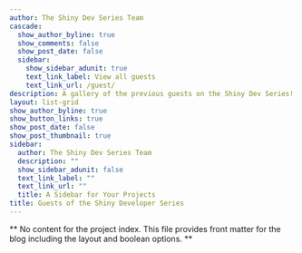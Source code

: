 ```yaml
---
author: The Shiny Dev Series Team
cascade:
  show_author_byline: true
  show_comments: false
  show_post_date: false
  sidebar:
    show_sidebar_adunit: true
    text_link_label: View all guests
    text_link_url: /guest/
description: A gallery of the previous guests on the Shiny Dev Series!
layout: list-grid
show_author_byline: true
show_button_links: true
show_post_date: false
show_post_thumbnail: true
sidebar:
  author: The Shiny Dev Series Team
  description: ""
  show_sidebar_adunit: false
  text_link_label: ""
  text_link_url: ""
  title: A Sidebar for Your Projects
title: Guests of the Shiny Developer Series
---
```


** No content for the project index. This file provides front matter for the blog including the layout and boolean options. **
